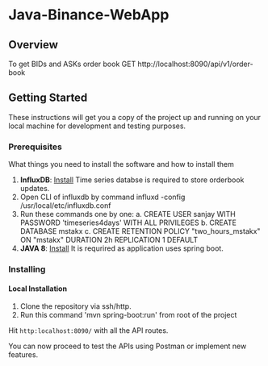 # Java-Binance-WebApp

## Overview
To get BIDs and ASKs order book
GET http://localhost:8090/api/v1/order-book


## Getting Started

These instructions will get you a copy of the project up and running on your local machine for development and testing purposes.

### Prerequisites

What things you need to install the software and how to install them

1. **InfluxDB**: [Install](https://docs.influxdata.com/influxdb/v1.7/introduction/installation/) Time series databse is required to store orderbook updates.
2. Open CLI of influxdb by command influxd -config /usr/local/etc/influxdb.conf
3. Run these commands one by one:
	a. CREATE USER sanjay WITH PASSWORD 'timeseries4days' WITH ALL PRIVILEGES
	b. CREATE DATABASE mstakx
	c. CREATE RETENTION POLICY "two_hours_mstakx" ON "mstakx" DURATION 2h REPLICATION 1 DEFAULT
2. **JAVA 8**: [Install](https://www.oracle.com/technetwork/java/javase/overview/java8-2100321.html) It is requrired as application uses spring boot.

### Installing

#### Local Installation

1. Clone the repository via ssh/http.
2. Run this command 'mvn spring-boot:run' from root of the project

Hit `http:localhost:8090/` with all the API routes.

You can now proceed to test the APIs using Postman or implement new features.